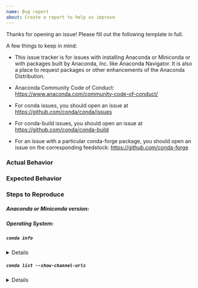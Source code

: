 ```yaml
---
name: Bug report
about: Create a report to help us improve
---
```

Thanks for opening an issue! Please fill out the following template in full.

A few things to keep in mind:

- This issue tracker is for issues with installing Anaconda or Miniconda or with packages built by Anaconda, Inc. like Anaconda Navigator. It is also a place to request packages or other enhancements of the Anaconda Distribution.

- Anaconda Community Code of Conduct: https://www.anaconda.com/community-code-of-conduct/

- For conda issues, you should open an issue at https://github.com/conda/conda/issues

- For conda-build issues, you should open an issue at https://github.com/conda/conda-build

- For an issue with a particular conda-forge package, you should open an issue on the corresponding feedstock: https://github.com/conda-forge

### Actual Behavior

<!-- What actually happens? -->



### Expected Behavior

<!-- What should have happened? -->



### Steps to Reproduce

<!-- What steps will reproduce the issue? -->



##### Anaconda or Miniconda version:

<!--
This is the version number in the filename of the package you downloaded,
NOT your Python version, Anaconda navigator version or Conda version.
-->

##### Operating System:

##### `conda info`
<!-- Paste the output of 'conda info' between the two sets of backticks (```) below -->

<details>

```
PASTE OUTPUT HERE:

```

</details>

##### `conda list --show-channel-urls`
<!-- Paste the output of 'conda list --show-channel-urls' between the two sets of backticks (```) below -->

<details>

```
PASTE OUTPUT HERE:

```

</details>

